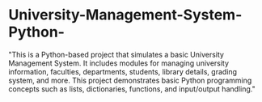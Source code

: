 # University-Management-System-Python-
"This is a Python-based project that simulates a basic University Management System. It includes modules for managing university information, faculties, departments, students, library details, grading system, and more. This project demonstrates basic Python programming concepts such as lists, dictionaries, functions, and input/output handling."
